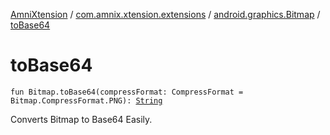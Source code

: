 [AmniXtension](../../index.md) / [com.amnix.xtension.extensions](../index.md) / [android.graphics.Bitmap](index.md) / [toBase64](./to-base64.md)

# toBase64

`fun Bitmap.toBase64(compressFormat: CompressFormat = Bitmap.CompressFormat.PNG): `[`String`](https://kotlinlang.org/api/latest/jvm/stdlib/kotlin/-string/index.html)

Converts Bitmap to Base64 Easily.

